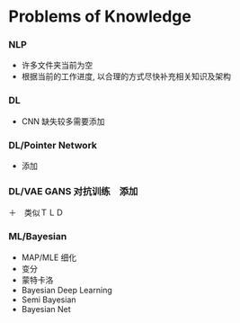 # Problems of Knowledge

### NLP
+ 许多文件夹当前为空
+ 根据当前的工作进度, 以合理的方式尽快补充相关知识及架构

### DL
+ CNN 缺失较多需要添加


### DL/Pointer Network
+ 添加

### DL/VAE GANS 对抗训练　添加
＋　类似ＴＬＤ

### ML/Bayesian 
+ MAP/MLE 细化
+ 变分
+ 蒙特卡洛
+ Bayesian Deep Learning
+ Semi Bayesian 
+ Bayesian Net